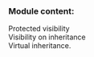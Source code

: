 <h3>Module content: </h3>
Protected visibility<br> Visibility on inheritance<br> Virtual inheritance. <br>
